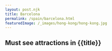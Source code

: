 ```yaml
---
layout: post.njk
title: Barcelona
permalink: /spain/barcelona.html
featuredImage: /_images/hong-kong/hong-kong.jpg
---
```

## Must see attractions in {{title}}